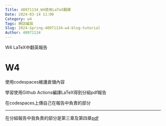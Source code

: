 ```yaml
---
Title: 40971134_W4使用LaTeX翻譯
Date: 2024-03-14 11:00
Category: w4
Tags: 網誌編寫
Slug: 2024-Spring-40971134-w4-blog-tutorial
Author: 40971134
---
```


W4 LaTeX中翻英報告

<!-- PELICAN_END_SUMMARY -->

# W4
使用codespaces維護倉儲內容

學習使用Github Actions編譯LaTeX得到分組pdf報告

在codespaces上傳自己在報告中負責的部分

------------------------------------------
在分組報告中我負責的部分是第三章及第四章<a href="https://github.com/40971134/cd2024/blob/main/latex/001.pdf">pdf</a>